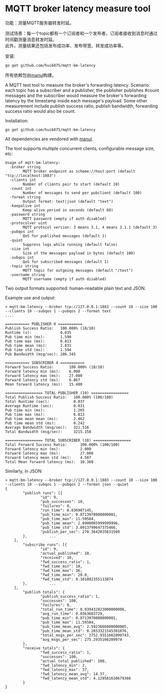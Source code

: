 MQTT broker latency measure tool
=========
功能：测量MQTT服务器转发时延。 </br>

测试场景：每一个topic都有一个订阅者和一个发布者，订阅者接收到消息时通过时间戳测量消息转发时延。</br>
此外，测量结果还包括发布成功率、发布带宽、转发成功率等。</br>

安装:

```
go get github.com/hui6075/mqtt-bm-latency
```

所有依赖包由[manul](https://github.com/kovetskiy/manul)构建。

A MQTT test tool to measure the broker's forwarding latency.
Scenario: each topic has a subscriber and a publisher, the publisher publishes #count messages and the subscriber would measure the broker's forwarding latency by the timestamp inside each message's payload.
Some other measurement include publish success ratio, publish bandwidth, forwarding success ratio would also be count.

Installation:

```
go get github.com/hui6075/mqtt-bm-latency
```

All dependencies are vendored with [manul](https://github.com/kovetskiy/manul).

The tool supports multiple concurrent clients, configurable message size, etc:
```
Usage of mqtt-bm-latency:
  -broker string
    	MQTT broker endpoint as scheme://host:port (default "tcp://localhost:1883")
  -clients int
    	Number of clients pair to start (default 10)
  -count int
    	Number of messages to send per pubclient (default 100)
  -format string
    	Output format: text|json (default "text")
  -keepalive int
    	Keep alive period in seconds (default 60)
  -password string
    	MQTT password (empty if auth disabled)
  -protocolver uint
    	MQTT protocol version: 3 means 3.1, 4 means 3.1.1 (default 3)
  -pubqos int
    	QoS for published messages (default 1)
  -quiet
    	Suppress logs while running (default false)
  -size int
    	Size of the messages payload in bytes (default 100)
  -subqos int
    	QoS for subscribed messages (default 1)
  -topic string
    	MQTT topic for outgoing messages (default "/test")
  -username string
    	MQTT username (empty if auth disabled)
```

Two output formats supported: human-readable plain text and JSON.

Example use and output:

```
> mqtt-bm-latency --broker tcp://127.0.0.1:1883 --count 10 --size 100 --clients 10 --subqos 1 --pubqos 2 --format text
....

=========== PUBLISHER 0 ===========
Publish Success Ratio:   100.000% (10/10)
Runtime (s):             0.035
Pub time min (ms):       1.590
Pub time max (ms):       6.813
Pub time mean (ms):      2.831
Pub time std (ms):       1.594
Pub Bandwidth (msg/sec): 286.345

=========== SUBSCRIBER 4 ===========
Forward Success Ratio:       100.000% (10/10)
Forward latency min (ms):    6.000
Forward latency max (ms):    27.000
Forward latency std (ms):    6.867
Mean forward latency (ms):   15.400

================= TOTAL PUBLISHER (10) =================
Total Publish Success Ratio:   100.000% (100/100)
Total Runtime (sec):           0.037
Average Runtime (sec):         0.031
Pub time min (ms):             1.265
Pub time max (ms):             6.813
Pub time mean mean (ms):       2.462
Pub time mean std (ms):        0.242
Average Bandwidth (msg/sec):   321.516
Total Bandwidth (msg/sec):     3215.158

================= TOTAL SUBSCRIBER (10) =================
Total Forward Success Ratio:      100.000% (100/100)
Forward latency min (ms):         2.000
Forward latency max (ms):         27.000
Forward latency mean std (ms):    4.507
Total Mean forward latency (ms):  10.360

```

Similarly, in JSON:

```
> mqtt-bm-latency --broker tcp://127.0.0.1:1883 --count 10 --size 100 --clients 10 --subqos 1 --pubqos 2 --format json --quiet
{
        "publish runs": [{
                "id": 9,
                "pub_successes": 10,
                "failures": 0,
                "run_time": 0.036987145,
                "pub_time_min": 0.8713970000000001,
                "pub_time_max": 11.59584,
                "pub_time_mean": 2.8900005999999996,
                "pub_time_std": 3.0913799647375466,
                "publish_per_sec": 270.3642035631569
        },			...
	],
        "subscribe runs": [{
                "id": 9,
                "actual_published": 10,
                "received": 10,
                "fwd_success_ratio": 1,
                "fwd_time_min": 10,
                "fwd_time_max": 36,
                "fwd_time_mean": 20.8,
                "fwd_time_std": 9.101892355133874
        },			...
	],
        "publish totals": {
                "publish_success_ratio": 1,
                "successes": 100,
                "failures": 0,
                "total_run_time": 0.039432823000000006,
                "avg_run_time": 0.0363683729,
                "pub_time_min": 0.8713970000000001,
                "pub_time_max": 11.59584,
                "pub_time_mean_avg": 2.5923666000000005,
                "pub_time_mean_std": 0.2653321545301076,
                "total_msgs_per_sec": 2752.9351662099743,
                "avg_msgs_per_sec": 275.2935166209974
        },
        "receive totals": {
                "fwd_success_ratio": 1,
                "successes": 100,
                "actual_total_published": 100,
                "fwd_latency_min": 2,
                "fwd_latency_max": 37,
                "fwd_latency_mean_avg": 14.37,
                "fwd_latency_mean_std": 4.129581630679366
        }
}
```
